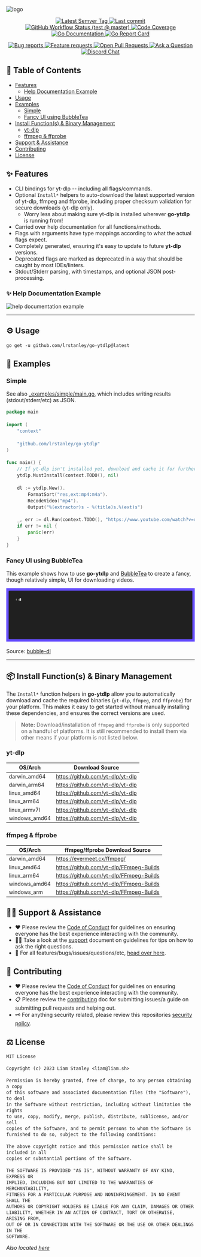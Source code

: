 <!-- template:define:options
{
  "nodescription": true
}
-->
![logo](https://liam.sh/-/gh/svg/lrstanley/go-ytdlp?layout=left&icon=logos%3Ayoutube-icon&icon.height=70&font=1.2&bg=geometric&bgcolor=rgba%2833%2C+33%2C+33%2C+1%29)

<!-- template:begin:header -->
<!-- do not edit anything in this "template" block, its auto-generated -->

<p align="center">
  <a href="https://github.com/lrstanley/go-ytdlp/tags">
    <img title="Latest Semver Tag" src="https://img.shields.io/github/v/tag/lrstanley/go-ytdlp?style=flat-square">
  </a>
  <a href="https://github.com/lrstanley/go-ytdlp/commits/master">
    <img title="Last commit" src="https://img.shields.io/github/last-commit/lrstanley/go-ytdlp?style=flat-square">
  </a>



  <a href="https://github.com/lrstanley/go-ytdlp/actions?query=workflow%3Atest+event%3Apush">
    <img title="GitHub Workflow Status (test @ master)" src="https://img.shields.io/github/actions/workflow/status/lrstanley/go-ytdlp/test.yml?branch=master&label=test&style=flat-square">
  </a>




  <a href="https://codecov.io/gh/lrstanley/go-ytdlp">
    <img title="Code Coverage" src="https://img.shields.io/codecov/c/github/lrstanley/go-ytdlp/master?style=flat-square">
  </a>

  <a href="https://pkg.go.dev/github.com/lrstanley/go-ytdlp">
    <img title="Go Documentation" src="https://pkg.go.dev/badge/github.com/lrstanley/go-ytdlp?style=flat-square">
  </a>
  <a href="https://goreportcard.com/report/github.com/lrstanley/go-ytdlp">
    <img title="Go Report Card" src="https://goreportcard.com/badge/github.com/lrstanley/go-ytdlp?style=flat-square">
  </a>
</p>
<p align="center">
  <a href="https://github.com/lrstanley/go-ytdlp/issues?q=is:open+is:issue+label:bug">
    <img title="Bug reports" src="https://img.shields.io/github/issues/lrstanley/go-ytdlp/bug?label=issues&style=flat-square">
  </a>
  <a href="https://github.com/lrstanley/go-ytdlp/issues?q=is:open+is:issue+label:enhancement">
    <img title="Feature requests" src="https://img.shields.io/github/issues/lrstanley/go-ytdlp/enhancement?label=feature%20requests&style=flat-square">
  </a>
  <a href="https://github.com/lrstanley/go-ytdlp/pulls">
    <img title="Open Pull Requests" src="https://img.shields.io/github/issues-pr/lrstanley/go-ytdlp?label=prs&style=flat-square">
  </a>
  <a href="https://github.com/lrstanley/go-ytdlp/discussions/new?category=q-a">
    <img title="Ask a Question" src="https://img.shields.io/badge/support-ask_a_question!-blue?style=flat-square">
  </a>
  <a href="https://liam.sh/chat"><img src="https://img.shields.io/badge/discord-bytecord-blue.svg?style=flat-square" title="Discord Chat"></a>
</p>
<!-- template:end:header -->

<!-- template:begin:toc -->
<!-- do not edit anything in this "template" block, its auto-generated -->
## :link: Table of Contents

  - [Features](#sparkles-features)
    - [Help Documentation Example](#sparkles-help-documentation-example)
  - [Usage](#gear-usage)
  - [Examples](#clap-examples)
    - [Simple](#simple)
    - [Fancy UI using BubbleTea](#fancy-ui-using-bubbletea)
  - [Install Function(s) &amp; Binary Management](#package-install-functions--binary-management)
    - [yt-dlp](#yt-dlp)
    - [ffmpeg &amp; ffprobe](#ffmpeg--ffprobe)
  - [Support &amp; Assistance](#raising_hand_man-support--assistance)
  - [Contributing](#handshake-contributing)
  - [License](#balance_scale-license)
<!-- template:end:toc -->

## :sparkles: Features

- CLI bindings for yt-dlp -- including all flags/commands.
- Optional `Install*` helpers to auto-download the latest supported version of
  yt-dlp, ffmpeg and ffprobe, including proper checksum validation for secure downloads (yt-dlp only).
  - Worry less about making sure yt-dlp is installed wherever **go-ytdlp** is running from!
- Carried over help documentation for all functions/methods.
- Flags with arguments have type mappings according to what the actual flags expect.
- Completely generated, ensuring it's easy to update to future **yt-dlp** versions.
- Deprecated flags are marked as deprecated in a way that should be caught by most IDEs/linters.
- Stdout/Stderr parsing, with timestamps, and optional JSON post-processing.

### :sparkles: Help Documentation Example

![help documentation example](https://cdn.liam.sh/share/2023/09/Code_m1wz0zsCj9.png)

---

## :gear: Usage

<!-- template:begin:goget -->
<!-- do not edit anything in this "template" block, its auto-generated -->
```console
go get -u github.com/lrstanley/go-ytdlp@latest
```
<!-- template:end:goget -->

## :clap: Examples

### Simple

See also [_examples/simple/main.go](./_examples/simple/main.go), which includes
writing results (stdout/stderr/etc) as JSON.

```go
package main

import (
	"context"

	"github.com/lrstanley/go-ytdlp"
)

func main() {
	// If yt-dlp isn't installed yet, download and cache it for further use.
	ytdlp.MustInstall(context.TODO(), nil)

	dl := ytdlp.New().
		FormatSort("res,ext:mp4:m4a").
		RecodeVideo("mp4").
		Output("%(extractor)s - %(title)s.%(ext)s")

	_, err := dl.Run(context.TODO(), "https://www.youtube.com/watch?v=dQw4w9WgXcQ")
	if err != nil {
		panic(err)
	}
}
```

### Fancy UI using BubbleTea

This example shows how to use **go-ytdlp** and [BubbleTea](https://github.com/charmbracelet/bubbletea)
to create a fancy, though relatively simple, UI for downloading videos.

![BubbleTea demo](./_examples/bubble-dl/demo.gif)

Source: [bubble-dl](./_examples/bubble-dl)

---

## :package: Install Function(s) & Binary Management

The `Install*` function helpers in **go-ytdlp** allow you to automatically download and cache the
required binaries (`yt-dlp`, `ffmpeg`, and `ffprobe`) for your platform. This makes it easy to get
started without manually installing these dependencies, and ensures the correct versions are used.

> **Note:** Download/installation of `ffmpeg` and `ffprobe` is only supported on a handful of platforms.
> It is still recommended to install them via other means if your platform is not listed below.

### yt-dlp

| OS/Arch         | Download Source                  |
|-----------------|----------------------------------|
| darwin_amd64    | https://github.com/yt-dlp/yt-dlp |
| darwin_arm64    | https://github.com/yt-dlp/yt-dlp |
| linux_amd64     | https://github.com/yt-dlp/yt-dlp |
| linux_arm64     | https://github.com/yt-dlp/yt-dlp |
| linux_armv7l    | https://github.com/yt-dlp/yt-dlp |
| windows_amd64   | https://github.com/yt-dlp/yt-dlp |

### ffmpeg & ffprobe

| OS/Arch       | ffmpeg/ffprobe Download Source          |
|---------------|-----------------------------------------|
| darwin_amd64  | https://evermeet.cx/ffmpeg/             |
| linux_amd64   | https://github.com/yt-dlp/FFmpeg-Builds |
| linux_arm64   | https://github.com/yt-dlp/FFmpeg-Builds |
| windows_amd64 | https://github.com/yt-dlp/FFmpeg-Builds |
| windows_arm   | https://github.com/yt-dlp/FFmpeg-Builds |

<!-- template:begin:support -->
<!-- do not edit anything in this "template" block, its auto-generated -->
## :raising_hand_man: Support & Assistance

* :heart: Please review the [Code of Conduct](.github/CODE_OF_CONDUCT.md) for
     guidelines on ensuring everyone has the best experience interacting with
     the community.
* :raising_hand_man: Take a look at the [support](.github/SUPPORT.md) document on
     guidelines for tips on how to ask the right questions.
* :lady_beetle: For all features/bugs/issues/questions/etc, [head over here](https://github.com/lrstanley/go-ytdlp/issues/new/choose).
<!-- template:end:support -->

<!-- template:begin:contributing -->
<!-- do not edit anything in this "template" block, its auto-generated -->
## :handshake: Contributing

* :heart: Please review the [Code of Conduct](.github/CODE_OF_CONDUCT.md) for guidelines
     on ensuring everyone has the best experience interacting with the
    community.
* :clipboard: Please review the [contributing](.github/CONTRIBUTING.md) doc for submitting
     issues/a guide on submitting pull requests and helping out.
* :old_key: For anything security related, please review this repositories [security policy](https://github.com/lrstanley/go-ytdlp/security/policy).
<!-- template:end:contributing -->

<!-- template:begin:license -->
<!-- do not edit anything in this "template" block, its auto-generated -->
## :balance_scale: License

```
MIT License

Copyright (c) 2023 Liam Stanley <liam@liam.sh>

Permission is hereby granted, free of charge, to any person obtaining a copy
of this software and associated documentation files (the "Software"), to deal
in the Software without restriction, including without limitation the rights
to use, copy, modify, merge, publish, distribute, sublicense, and/or sell
copies of the Software, and to permit persons to whom the Software is
furnished to do so, subject to the following conditions:

The above copyright notice and this permission notice shall be included in all
copies or substantial portions of the Software.

THE SOFTWARE IS PROVIDED "AS IS", WITHOUT WARRANTY OF ANY KIND, EXPRESS OR
IMPLIED, INCLUDING BUT NOT LIMITED TO THE WARRANTIES OF MERCHANTABILITY,
FITNESS FOR A PARTICULAR PURPOSE AND NONINFRINGEMENT. IN NO EVENT SHALL THE
AUTHORS OR COPYRIGHT HOLDERS BE LIABLE FOR ANY CLAIM, DAMAGES OR OTHER
LIABILITY, WHETHER IN AN ACTION OF CONTRACT, TORT OR OTHERWISE, ARISING FROM,
OUT OF OR IN CONNECTION WITH THE SOFTWARE OR THE USE OR OTHER DEALINGS IN THE
SOFTWARE.
```

_Also located [here](LICENSE)_
<!-- template:end:license -->

